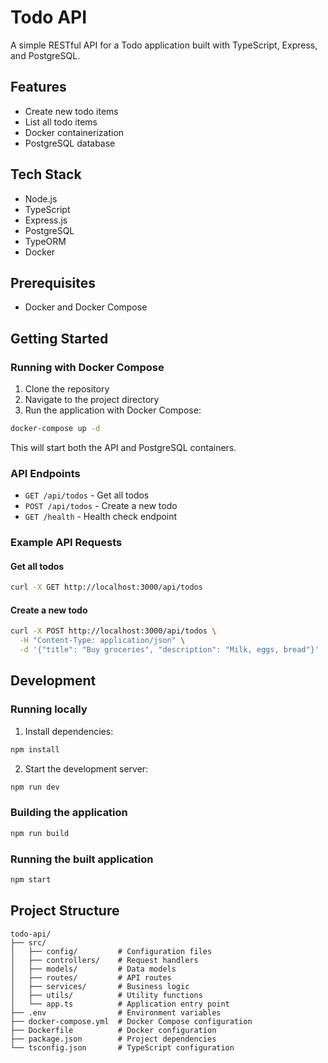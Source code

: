 # Todo API

A simple RESTful API for a Todo application built with TypeScript, Express, and PostgreSQL.

## Features

- Create new todo items
- List all todo items
- Docker containerization
- PostgreSQL database

## Tech Stack

- Node.js
- TypeScript
- Express.js
- PostgreSQL
- TypeORM
- Docker

## Prerequisites

- Docker and Docker Compose

## Getting Started

### Running with Docker Compose

1. Clone the repository
2. Navigate to the project directory
3. Run the application with Docker Compose:

```bash
docker-compose up -d
```

This will start both the API and PostgreSQL containers.

### API Endpoints

- `GET /api/todos` - Get all todos
- `POST /api/todos` - Create a new todo
- `GET /health` - Health check endpoint

### Example API Requests

#### Get all todos

```bash
curl -X GET http://localhost:3000/api/todos
```

#### Create a new todo

```bash
curl -X POST http://localhost:3000/api/todos \
  -H "Content-Type: application/json" \
  -d '{"title": "Buy groceries", "description": "Milk, eggs, bread"}'
```

## Development

### Running locally

1. Install dependencies:

```bash
npm install
```

2. Start the development server:

```bash
npm run dev
```

### Building the application

```bash
npm run build
```

### Running the built application

```bash
npm start
```

## Project Structure

```
todo-api/
├── src/
│   ├── config/         # Configuration files
│   ├── controllers/    # Request handlers
│   ├── models/         # Data models
│   ├── routes/         # API routes
│   ├── services/       # Business logic
│   ├── utils/          # Utility functions
│   └── app.ts          # Application entry point
├── .env                # Environment variables
├── docker-compose.yml  # Docker Compose configuration
├── Dockerfile          # Docker configuration
├── package.json        # Project dependencies
└── tsconfig.json       # TypeScript configuration
``` 
